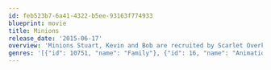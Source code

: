 ```yaml
---
id: feb523b7-6a41-4322-b5ee-93163f774933
blueprint: movie
title: Minions
release_date: '2015-06-17'
overview: 'Minions Stuart, Kevin and Bob are recruited by Scarlet Overkill, a super-villain who, alongside her inventor husband Herb, hatches a plot to take over the world.'
genres: '[{"id": 10751, "name": "Family"}, {"id": 16, "name": "Animation"}, {"id": 12, "name": "Adventure"}, {"id": 35, "name": "Comedy"}]'
---
```

